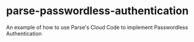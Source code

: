 # parse-passwordless-authentication
An example of how to use Parse's Cloud Code to implement Passwordless Authentication
